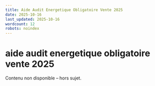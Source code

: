 ```yaml
---
title: Aide Audit Energetique Obligatoire Vente 2025
date: 2025-10-16
last_updated: 2025-10-16
wordcount: 12
robots: noindex
---
```


# aide audit energetique obligatoire vente 2025

Contenu non disponible – hors sujet.